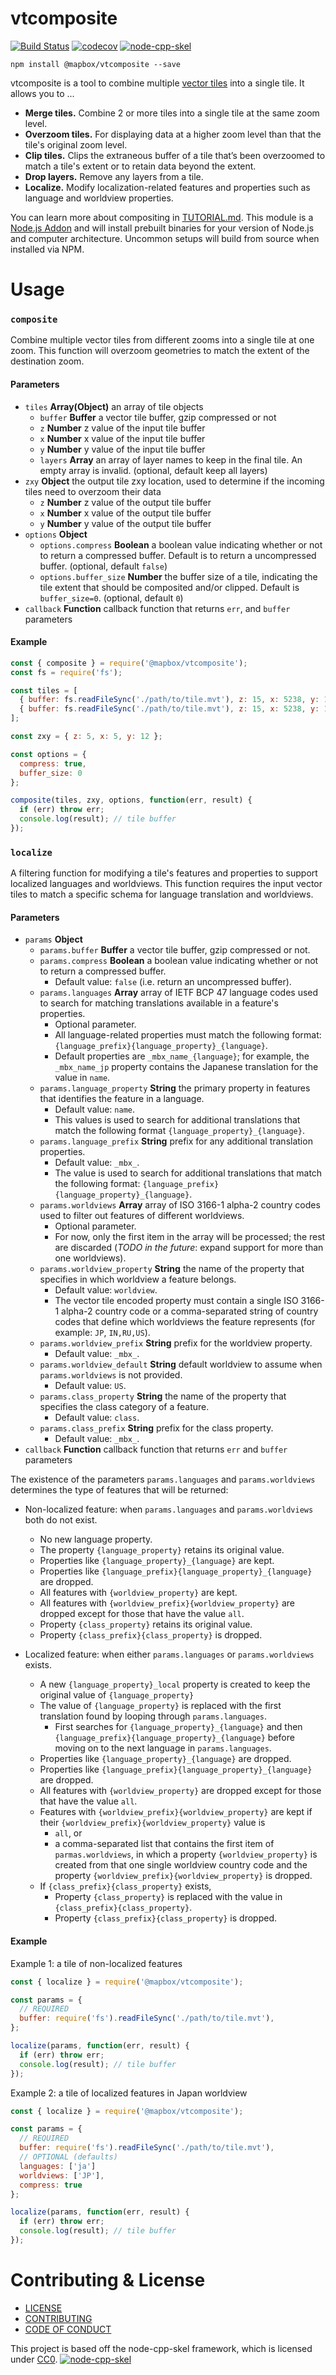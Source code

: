 # vtcomposite

[![Build Status](https://travis-ci.com/mapbox/vtcomposite.svg?branch=master)](https://travis-ci.com/mapbox/vtcomposite)
[![codecov](https://codecov.io/gh/mapbox/vtcomposite/branch/master/graph/badge.svg)](https://codecov.io/gh/mapbox/vtcomposite)
[![node-cpp-skel](https://raw.githubusercontent.com/mapbox/cpp/master/assets/node-cpp-skel-badge_blue.svg)](https://github.com/mapbox/node-cpp-skel)


```shell
npm install @mapbox/vtcomposite --save
```

vtcomposite is a tool to combine multiple [vector tiles](https://github.com/mapbox/vector-tile-spec) into a single tile. It allows you to ...

- **Merge tiles.** Combine 2 or more tiles into a single tile at the same zoom level.
- **Overzoom tiles.** For displaying data at a higher zoom level than that the tile's original zoom level.
- **Clip tiles.** Clips the extraneous buffer of a tile that’s been overzoomed to match a tile's extent or to retain data beyond the extent.
- **Drop layers.** Remove any layers from a tile.
- **Localize.** Modify localization-related features and properties such as language and worldview properties.

You can learn more about compositing in [TUTORIAL.md](/TUTORIAL.md). This module is a [Node.js Addon](https://nodejs.org/api/addons.html) and will install prebuilt binaries for your version of Node.js and computer architecture. Uncommon setups will build from source when installed via NPM.

# Usage

### `composite`

Combine multiple vector tiles from different zooms into a single tile at one zoom. This function will overzoom geometries to match the extent of the destination zoom.

#### Parameters

- `tiles` **Array(Object)** an array of tile objects
    - `buffer` **Buffer** a vector tile buffer, gzip compressed or not
    - `z` **Number** z value of the input tile buffer
    - `x` **Number** x value of the input tile buffer
    - `y` **Number** y value of the input tile buffer
    - `layers` **Array** an array of layer names to keep in the final tile. An empty array is invalid. (optional, default keep all layers)
- `zxy` **Object** the output tile zxy location, used to determine if the incoming tiles need to overzoom their data
    - `z` **Number** z value of the output tile buffer
    - `x` **Number** x value of the output tile buffer
    - `y` **Number** y value of the output tile buffer
- `options` **Object**
  - `options.compress` **Boolean** a boolean value indicating whether or not to return a compressed buffer. Default is to return a uncompressed buffer. (optional, default `false`)
  - `options.buffer_size` **Number** the buffer size of a tile, indicating the tile extent that should be composited and/or clipped. Default is `buffer_size=0`. (optional, default `0`)
- `callback` **Function** callback function that returns `err`, and `buffer` parameters

#### Example

```js
const { composite } = require('@mapbox/vtcomposite');
const fs = require('fs');

const tiles = [
  { buffer: fs.readFileSync('./path/to/tile.mvt'), z: 15, x: 5238, y: 12666 },
  { buffer: fs.readFileSync('./path/to/tile.mvt'), z: 15, x: 5238, y: 12666, layers: ['building'] }
];

const zxy = { z: 5, x: 5, y: 12 };

const options = {
  compress: true,
  buffer_size: 0
};

composite(tiles, zxy, options, function(err, result) {
  if (err) throw err;
  console.log(result); // tile buffer
});
```

### `localize`

A filtering function for modifying a tile's features and properties to support localized languages and worldviews. This function requires the input vector tiles to match a specific schema for language translation and worldviews.

#### Parameters

- `params` **Object**
  - `params.buffer` **Buffer** a vector tile buffer, gzip compressed or not.
  - `params.compress` **Boolean** a boolean value indicating whether or not to return a compressed buffer.
    - Default value: `false` (i.e. return an uncompressed buffer).
  - `params.languages` **Array<String>** array of IETF BCP 47 language codes used to search for matching translations available in a feature's properties.
    - Optional parameter.
    - All language-related properties must match the following format: `{language_prefix}{language_property}_{language}`.
    - Default properties are `_mbx_name_{language}`; for example, the `_mbx_name_jp` property contains the Japanese translation for the value in `name`.
  - `params.language_property` **String** the primary property in features that identifies the feature in a language.
    - Default value: `name`.
    - This values is used to search for additional translations that match the following format `{language_property}_{language}`.
  - `params.language_prefix` **String** prefix for any additional translation properties.
    - Default value: `_mbx_`.
    - The value is used to search for additional translations that match the following format: `{language_prefix}{language_property}_{language}`.
  - `params.worldviews` **Array<String>** array of ISO 3166-1 alpha-2 country codes used to filter out features of different worldviews.
    - Optional parameter.
    - For now, only the first item in the array will be processed; the rest are discarded (*TODO in the future*: expand support for more than one worldviews).
  - `params.worldview_property` **String** the name of the property that specifies in which worldview a feature belongs.
    - Default value: `worldview`.
    - The vector tile encoded property must contain a single ISO 3166-1 alpha-2 country code or a comma-separated string of country codes that define which worldviews the feature represents (for example: `JP`, `IN,RU,US`).
  - `params.worldview_prefix` **String** prefix for the worldview property.
    - Default value: `_mbx_`.
  - `params.worldview_default` **String** default worldview to assume when `params.worldviews` is not provided.
    - Default value: `US`.
  - `params.class_property` **String** the name of the property that specifies the class category of a feature.
    - Default value: `class`.
  - `params.class_prefix` **String** prefix for the class property.
    - Default value: `_mbx_`.
- `callback` **Function** callback function that returns `err` and `buffer` parameters

The existence of the parameters `params.languages` and `params.worldviews` determines the type of features that will be returned:

- Non-localized feature: when `params.languages` and `params.worldviews` both do not exist.
  - No new language property.
  - The property `{language_property}` retains its original value.
  - Properties like `{language_property}_{language}` are kept.
  - Properties like `{language_prefix}{language_property}_{language}` are dropped.
  - All features with `{worldview_property}` are kept.
  - All features with `{worldview_prefix}{worldview_property}` are dropped except for those that have the value `all`.
  - Property `{class_property}` retains its original value.
  - Property `{class_prefix}{class_property}` is dropped.

- Localized feature: when either `params.languages` or `params.worldviews` exists.
  - A new `{language_property}_local` property is created to keep the original value of `{language_property}`
  - The value of `{language_property}` is replaced with the first translation found by looping through `params.languages`.
    - First searches for `{language_property}_{language}` and then `{language_prefix}{language_property}_{language}` before moving on to the next language in `params.languages`.
  - Properties like `{language_property}_{language}` are dropped.
  - Properties like `{language_prefix}{language_property}_{language}` are dropped.
  - All features with `{worldview_property}` are dropped except for those that have the value `all`.
  - Features with `{worldview_prefix}{worldview_property}` are kept if their `{worldview_prefix}{worldview_property}` value is
    - `all`, or
    - a comma-separated list that contains the first item of `parmas.worldviews`, in which a property `{worldview_property}` is created from that one single worldview country code and the property `{worldview_prefix}{worldview_property}` is dropped.
  - If `{class_prefix}{class_property}` exists,
    - Property `{class_property}` is replaced with the value in `{class_prefix}{class_property}`.
    - Property `{class_prefix}{class_property}` is dropped.

#### Example

Example 1: a tile of non-localized features

```js
const { localize } = require('@mapbox/vtcomposite');

const params = {
  // REQUIRED
  buffer: require('fs').readFileSync('./path/to/tile.mvt'),
};

localize(params, function(err, result) {
  if (err) throw err;
  console.log(result); // tile buffer
});
```

Example 2: a tile of localized features in Japan worldview

```js
const { localize } = require('@mapbox/vtcomposite');

const params = {
  // REQUIRED
  buffer: require('fs').readFileSync('./path/to/tile.mvt'),
  // OPTIONAL (defaults)
  languages: ['ja']
  worldviews: ['JP'],
  compress: true
};

localize(params, function(err, result) {
  if (err) throw err;
  console.log(result); // tile buffer
});
```

# Contributing & License

- [LICENSE](https://github.com/mapbox/vtcomposite/blob/master/LICENSE.md)
- [CONTRIBUTING](https://github.com/mapbox/vtcomposite/blob/master/CONTRIBUTING.md)
- [CODE OF CONDUCT](https://github.com/mapbox/vtcomposite/blob/master/CODE_OF_CONDUCT.md)

This project is based off the node-cpp-skel framework, which is licensed under [CC0](https://creativecommons.org/share-your-work/public-domain/cc0/). [![node-cpp-skel](https://raw.githubusercontent.com/mapbox/cpp/master/assets/node-cpp-skel-badge_blue.svg)](https://github.com/mapbox/node-cpp-skel)
